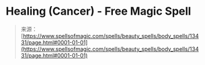 <!--yml
category: 未分类
date: 2024-06-12 18:51:53
-->

# Healing (Cancer) - Free Magic Spell

> 来源：[https://www.spellsofmagic.com/spells/beauty_spells/body_spells/13431/page.html#0001-01-01](https://www.spellsofmagic.com/spells/beauty_spells/body_spells/13431/page.html#0001-01-01)